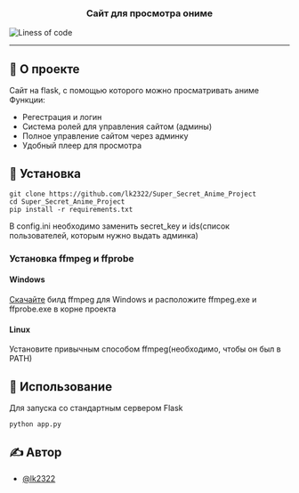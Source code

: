 
<h3 align="center">Сайт для просмотра ониме</h3>

<div>

![Liness of code](https://img.shields.io/tokei/lines/github/lk2322/Super_Secret_Anime_Project)

</div>

---
## 🧐 О проекте <a name = "about"></a>

Сайт на flask, с помощью которого можно просматривать аниме
Функции:
- Регестрация и логин
- Система ролей для управления сайтом (админы)
- Полное управление сайтом через админку
- Удобный плеер для просмотра

## 🏁 Установка <a name = "getting_started"></a>
```
git clone https://github.com/lk2322/Super_Secret_Anime_Project
cd Super_Secret_Anime_Project
pip install -r requirements.txt
```
В config.ini необходимо заменить secret_key и ids(список пользователей, которым нужно выдать админка)
### Установка ffmpeg и ffprobe
#### Windows
[Скачайте](https://www.gyan.dev/ffmpeg/builds) билд ffmpeg для Windows и расположите ffmpeg.exe и ffprobe.exe в корне проекта
#### Linux
Установите привычным способом ffmpeg(необходимо, чтобы он был в PATH)



## 🎈 Использование <a name="usage"></a>
Для запуска со стандартным сервером Flask
```
python app.py
```


## ✍️ Автор <a name = "authors"></a>

- [@lk2322](https://github.com/lk2322)
